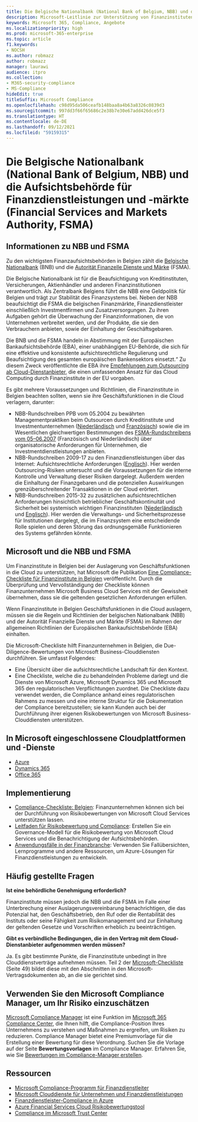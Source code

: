 ```yaml
---
title: Die Belgische Nationalbank (National Bank of Belgium, NBB) und die Autorität Finanzielle Dienste und Märkte (Financial Services and Markets Authority, FSMA)
description: Microsoft-Leitlinie zur Unterstützung von Finanzinstituten in Belgien durch Cloud-Einführung.
keywords: Microsoft 365, Compliance, Angebote
ms.localizationpriority: high
ms.prod: microsoft-365-enterprise
ms.topic: article
f1.keywords:
- NOCSH
ms.author: robmazz
author: robmazz
manager: laurawi
audience: itpro
ms.collection:
- M365-security-compliance
- MS-Compliance
hideEdit: true
titleSuffix: Microsoft Compliance
ms.openlocfilehash: c98d95da506ceafb148baa8a4b63a8326c0839d3
ms.sourcegitcommit: 997dd3f66f65686c2e38b7e30e67add426dce5f3
ms.translationtype: HT
ms.contentlocale: de-DE
ms.lasthandoff: 09/12/2021
ms.locfileid: "59159315"
---
```

# <a name="national-bank-of-belgium-nbb-and-the-financial-services-and-markets-authority-fsma"></a>Die Belgische Nationalbank (National Bank of Belgium, NBB) und die Aufsichtsbehörde für Finanzdienstleistungen und -märkte (Financial Services and Markets Authority, FSMA)

## <a name="about-the-nbb-and-fsma"></a>Informationen zu NBB und FSMA

Zu den wichtigsten Finanzaufsichtsbehörden in Belgien zählt die [Belgische Nationalbank](https://www.nbb.be/) (BNB) und die [Autorität Finanzelle Dienste und Märke](https://www.fsma.be/language_selection) (FSMA).

Die Belgische Nationalbank ist für die Beaufsichtigung von Kreditinstituten, Versicherungen, Aktienhändler und anderen Finanzinstitutionen verantwortlich. Als Zentralbank Belgiens führt die NBB eine Geldpolitik für Belgien und trägt zur Stabilität des Finanzsystems bei. Neben der NBB beaufsichtigt die FSMA die belgischen Finanzmärkte, Finanzdienstleister einschließlich Investmentfirmen und Zusatzversorgungen. Zu ihren Aufgaben gehört die Überwachung der Finanzinformationen, die von Unternehmen verbreitet werden, und der Produkte, die sie den Verbrauchern anbieten, sowie der Einhaltung der Geschäftsgebaren.

Die BNB und die FSMA handeln in Abstimmung mit der Europäischen Bankaufsichtsbehörde (EBA), einer unabhängigen EU-Behörde, die sich für eine effektive und konsistente aufsichtsrechtliche Regulierung und Beaufsichtigung des gesamten europäischen Bankensektors einsetzt.“ Zu diesem Zweck veröffentlichte die EBA ihre [Empfehlungen zum Outsourcing ab Cloud-Dienstanbieter](https://eba.europa.eu/documents/10180/2170121/Final+draft+Recommendations+on+Cloud+Outsourcing+%28EBA-Rec-2017-03%29.pdf/5fa5cdde-3219-4e95-946d-0c0d05494362), die einen umfassenden Ansatz für das Cloud Computing durch Finanzinstitute in der EU vorgaben.

Es gibt mehrere Voraussetzungen und Richtlinien, die Finanzinstitute in Belgien beachten sollten, wenn sie ihre Geschäftsfunktionen in die Cloud verlagern, darunter:

- NBB-Rundschreiben PPB vom 05.2004 zu bewährten Managementpraktiken beim Outsourcen durch Kreditinstitute und Investmentunternehmen ([Niederländisch](https://www.nbb.be/nl/artikels/circulaire-ppb-20045-gezonde-beheerspraktijken-bij-uitbesteding-door-kredietinstellingen-en) und [Französisch](https://www.nbb.be/en/articles/circular-ppb-20045-sound-management-practices-outsourcing-credit-institutions-and)) sowie die im Wesentlichen gleichwertigen Bestimmungen des [FSMA-Rundschreibens vom 05–06.2007](https://www.fsma.be/sites/default/files/public/sitecore/media%20library/Files/fsmafiles/wetgeving/reglem/reglem_05-06-2007.pdf) (Französisch und Niederländisch) über organisatorische Anforderungen für Unternehmen, die Investmentdienstleistungen anbieten.
- NBB-Rundschreiben 2009-17 zu den Finanzdienstleistungen über das Internet: Aufsichtsrechtliche Anforderungen ([Englisch](https://www.nbb.be/doc/cp/eng/ki/circ/pdf/cbfa_2009_17.pdf)). Hier werden Outsourcing-Risiken untersucht und die Voraussetzungen für die interne Kontrolle und Verwaltung dieser Risiken dargelegt. Außerdem werden die Einhaltung der Finanzgebaren und die potenziellen Auswirkungen grenzüberschreitender Transaktionen in der Cloud erörtert.
- NBB-Rundschreiben 2015-32 zu zusätzlichen aufsichtsrechtlichen Anforderungen hinsichtlich betrieblicher Geschäftskontinuität und Sicherheit bei systemisch wichtigen Finanzinstituten ([Niederländisch](https://www.nbb.be/nl/artikels/circulaire-nbb201532-aanvullende-prudentiele-verwachtingen-op-het-vlak-van-de-operationele) und [Englisch](https://www.nbb.be/en/articles/circular-nbb201532-additional-prudential-expectations-regarding-operational-business)). Hier werden die Verwaltungs- und Sicherheitsprozesse für Institutionen dargelegt, die im Finanzsystem eine entscheidende Rolle spielen und deren Störung das ordnungsgemäße Funktionieren des Systems gefährden könnte.

## <a name="microsoft-and-the-nbb-and-fsma"></a>Microsoft und die NBB und FSMA

Um Finanzinstitute in Belgien bei der Auslagerung von Geschäftsfunktionen in die Cloud zu unterstützen, hat Microsoft die Publikation [Eine Compliance-Checkliste für Finanzinstitute in Belgien](https://aka.ms/FinServ-Guide-Belgium) veröffentlicht. Durch die Überprüfung und Vervollständigung der Checkliste können Finanzunternehmen Microsoft Business Cloud Services mit der Gewissheit übernehmen, dass sie die geltenden gesetzlichen Anforderungen erfüllen.

Wenn Finanzinstitute in Belgien Geschäftsfunktionen in die Cloud auslagern, müssen sie die Regeln und Richtlinien der belgischen Nationalbank (NBB) und der Autorität Finanzielle Dienste und Märkte (FSMA) im Rahmen der allgemeinen Richtlinien der Europäischen Bankaufsichtsbehörde (EBA) einhalten.

Die Microsoft-Checkliste hilft Finanzunternehmen in Belgien, die Due-Diligence-Bewertungen von Microsoft Business-Clouddiensten durchführen. Sie umfasst Folgendes:

- Eine Übersicht über die aufsichtsrechtliche Landschaft für den Kontext.
- Eine Checkliste, welche die zu behandelnden Probleme darlegt und die Dienste von Microsoft Azure, Microsoft Dynamics 365 und Microsoft 365 den regulatorischen Verpflichtungen zuordnet. Die Checkliste dazu verwendet werden, die Compliance anhand eines regulatorischen Rahmens zu messen und eine interne Struktur für die Dokumentation der Compliance bereitzustellen; sie kann Kunden auch bei der Durchführung ihrer eigenen Risikobewertungen von Microsoft Business-Clouddiensten unterstützen.

## <a name="microsoft-in-scope-cloud-platforms--services"></a>In Microsoft eingeschlossene Cloudplattformen und -Dienste

- [Azure](https://aka.ms/AzureCompliance)
- [Dynamics 365](https://aka.ms/d365-compliance-list)
- [Office 365](https://aka.ms/o365-compliance-framework)

## <a name="how-to-implement"></a>Implementierung

- [Compliance-Checkliste: Belgien](https://aka.ms/FinServ-Guide-Belgium): Finanzunternehmen können sich bei der Durchführung von Risikobewertungen von Microsoft Cloud Services unterstützen lassen.
- [Leitfaden für Risikobewertung und Compliance](https://aka.ms/RiskGovernanceGuide): Erstellen Sie ein Governance-Modell für die Risikobewertung von Microsoft Cloud Services und die Benachrichtigung der Aufsichtsbehörden.
- [Anwendungsfälle in der Finanzbranche](/azure/industry/financial/): Verwenden Sie Fallübersichten, Lernprogramme und andere Ressourcen, um Azure-Lösungen für Finanzdienstleistungen zu entwickeln.

## <a name="frequently-asked-questions"></a>Häufig gestellte Fragen

**Ist eine behördliche Genehmigung erforderlich?**

Finanzinstitute müssen jedoch die NBB und die FSMA im Falle einer Unterbrechung einer Auslagerungsvereinbarung benachrichtigen, die das Potenzial hat, den Geschäftsbetrieb, den Ruf oder die Rentabilität des Instituts oder seine Fähigkeit zum Risikomanagement und zur Einhaltung der geltenden Gesetze und Vorschriften erheblich zu beeinträchtigen.

**Gibt es verbindliche Bedingungen, die in den Vertrag mit dem Cloud-Dienstanbieter aufgenommen werden müssen?**

Ja. Es gibt bestimmte Punkte, die Finanzinstitute unbedingt in Ihre Clouddienstverträge aufnehmen müssen. Teil 2 der [Microsoft-Checkliste](https://aka.ms/FinServ-Guide-Belgium) (Seite 49) bildet diese mit den Abschnitten in den Microsoft-Vertragsdokumenten ab, an die sie gerichtet sind.

## <a name="use-microsoft-compliance-manager-to-assess-your-risk"></a>Verwenden Sie den Microsoft Compliance Manager, um Ihr Risiko einzuschätzen

[Microsoft Compliance Manager](/microsoft-365/compliance/compliance-manager) ist eine Funktion im [Microsoft 365 Compliance Center](/microsoft-365/compliance/microsoft-365-compliance-center), die Ihnen hilft, die Compliance-Position Ihres Unternehmens zu verstehen und Maßnahmen zu ergreifen, um Risiken zu reduzieren. Compliance Manager bietet eine Premiumvorlage für die Erstellung einer Bewertung für diese Verordnung. Suchen Sie die Vorlage auf der Seite **Bewertungsvorlagen** im Compliance Manager. Erfahren Sie, wie Sie [Bewertungen im Compliance-Manager erstellen](/microsoft-365/compliance/compliance-manager-assessments).

## <a name="resources"></a>Ressourcen

- [Microsoft Compliance-Programm für Finanzdienstleiter](https://aka.ms/FSCP-Print)
- [Microsoft Clouddienste für Unternehmen und Finanzdienstleistungen](https://www.microsoft.com/trustcenter/cloudservices/financialservices)
- [Finanzdienstleister-Compliance in Azure](https://azure.microsoft.com/resources/videos/azurecon-2015-financial-services-compliance-in-azure/)
- [Azure Financial Services Cloud Risikobewertungstool](https://servicetrust.microsoft.com/ViewPage/FFIECBlueprint?command=Download&downloadType=Document&downloadId=079a1973-711a-428f-9312-9ddd290cff7b&docTab=c726d5c0-2d1e-11e8-a485-57140ec19669_PaaS)
- [Compliance im Microsoft Trust Center](https://www.microsoft.com/trust-center/compliance/compliance-overview)
